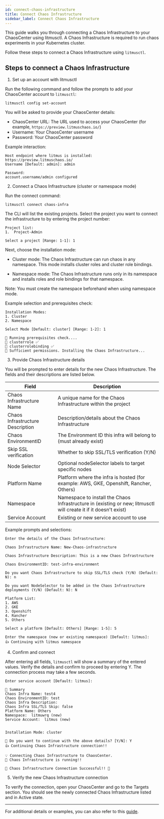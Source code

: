 ```yaml
---
id: connect-chaos-infrastructure
title: Connect Chaos Infrastructure
sidebar_label: Connect Chaos Infrastructure
---
```




This guide walks you through connecting a Chaos Infrastructure to your ChaosCenter using litmusctl. A Chaos Infrastructure is required to run chaos experiments in your Kubernetes cluster.

Follow these steps to connect a Chaos Infrastructure using `litmusctl`.

## Steps to connect a Chaos Infrastructure

1. Set up an account with litmusctl

Run the following command and follow the prompts to add your ChaosCenter account to `litmusctl`:

```shell
litmusctl config set-account
```

You will be asked to provide your ChaosCenter details:

- ChaosCenter URL: The URL used to access your ChaosCenter (for example, `https://preview.litmuschaos.io/`)
- Username: Your ChaosCenter username
- Password: Your ChaosCenter password

Example interaction:

```
Host endpoint where litmus is installed: https://preview.litmuschaos.io/
Username [Default: admin]: admin

Password:
account.username/admin configured
```

2. Connect a Chaos Infrastructure (cluster or namespace mode)

Run the connect command:

```shell
litmusctl connect chaos-infra
```

The CLI will list the existing projects. Select the project you want to connect the infrastructure to by entering the project number:

```
Project list:
1.  Project-Admin

Select a project [Range: 1-1]: 1
```

Next, choose the installation mode:

- Cluster mode: The Chaos Infrastructure can run chaos in any namespace. This mode installs cluster roles and cluster role bindings.

- Namespace mode: The Chaos Infrastructure runs only in its namespace and installs roles and role bindings for that namespace. 

Note: You must create the namespace beforehand when using namespace mode.

Example selection and prerequisites check:

```
Installation Modes:
1. Cluster
2. Namespace

Select Mode [Default: cluster] [Range: 1-2]: 1

🏃 Running prerequisites check....
🔑 clusterrole ✅
🔑 clusterrolebinding ✅
🌟 Sufficient permissions. Installing the Chaos Infrastructure...
```

3. Provide Chaos Infrastructure details

You will be prompted to enter details for the new Chaos Infrastructure. The fields and their descriptions are listed below.

| Field | Description |
|---|---|
| Chaos Infrastructure Name | A unique name for the Chaos Infrastructure within the project |
| Chaos Infrastructure Description | Description/details about the Chaos Infrastructure |
| Chaos EnvironmentID | The Environment ID this infra will belong to (must already exist) |
| Skip SSL verification | Whether to skip SSL/TLS verification (Y/N) |
| Node Selector | Optional nodeSelector labels to target specific nodes |
| Platform Name | Platform where the infra is hosted (for example: AWS, GKE, Openshift, Rancher, Others) |
| Namespace | Namespace to install the Chaos Infrastructure in (existing or new; litmusctl will create it if it doesn't exist) |
| Service Account | Existing or new service account to use |

Example prompts and selections:

```
Enter the details of the Chaos Infrastructure:

Chaos Infrastructure Name: New-Chaos-infrastructure

Chaos Infrastructure Description: This is a new Chaos Infrastructure

Chaos EnvironmentID: test-infra-environment

Do you want Chaos Infrastructure to skip SSL/TLS check (Y/N) (Default: N): n

Do you want NodeSelector to be added in the Chaos Infrastructure deployments (Y/N) (Default: N): N

Platform List:
1. AWS
2. GKE
3. Openshift
4. Rancher
5. Others

Select a platform [Default: Others] [Range: 1-5]: 5

Enter the namespace (new or existing namespace) [Default: litmus]:
👍 Continuing with litmus namespace
```

4. Confirm and connect

After entering all fields, `litmusctl` will show a summary of the entered values. Verify the details and confirm to proceed by entering Y. The connection process may take a few seconds.

```
Enter service account [Default: litmus]:

📌 Summary
Chaos Infra Name: test4
Chaos EnvironmentID: test
Chaos Infra Description:
Chaos Infra SSL/TLS Skip: false
Platform Name: Others
Namespace:  litmuwrq (new)
Service Account:  litmus (new)


Installation Mode: cluster

🤷 Do you want to continue with the above details? [Y/N]: Y
👍 Continuing Chaos Infrastructure connection!!

💡 Connecting Chaos Infrastructure to ChaosCenter.
🏃 Chaos Infrastructure is running!!

🚀 Chaos Infrastructure Connection Successful!! 🎉
```

5. Verify the new Chaos Infrastructure connection

To verify the connection, open your ChaosCenter and go to the Targets section. You should see the newly connected Chaos Infrastructure listed and in Active state.

---

For additional details or examples, you can also refer to this [guide](https://github.com/litmuschaos/litmusctl/blob/master/Usage_0.23.0.md#steps-to-connect-a-chaos-infrastucture).
